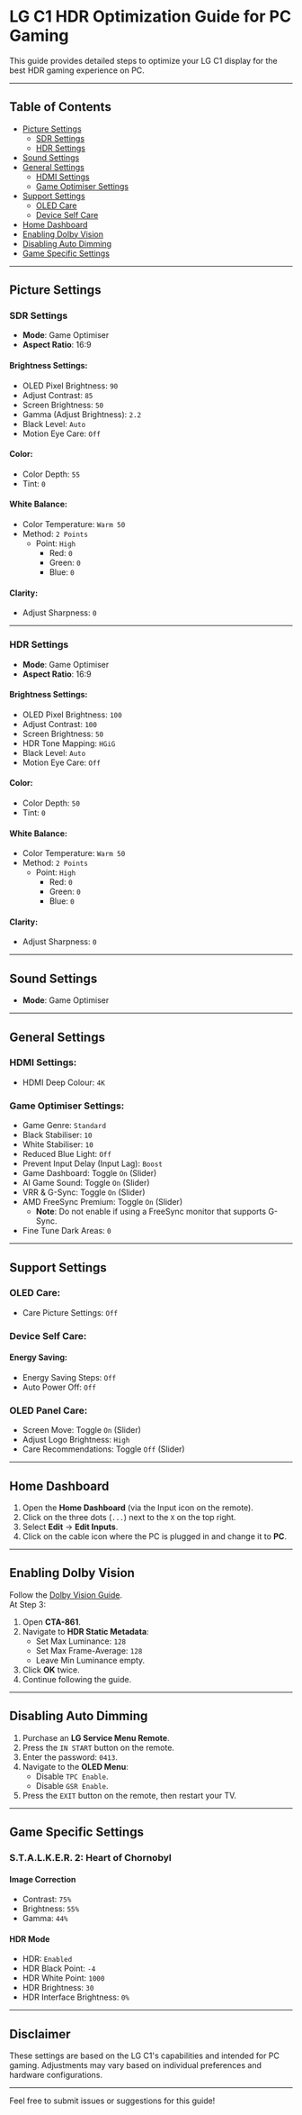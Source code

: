 # LG C1 HDR Optimization Guide for PC Gaming

This guide provides detailed steps to optimize your LG C1 display for the best HDR gaming experience on PC.

---

## Table of Contents
- [Picture Settings](#picture-settings)
  - [SDR Settings](#sdr-settings)
  - [HDR Settings](#hdr-settings)
- [Sound Settings](#sound-settings)
- [General Settings](#general-settings)
  - [HDMI Settings](#hdmi-settings)
  - [Game Optimiser Settings](#game-optimiser-settings)
- [Support Settings](#support-settings)
  - [OLED Care](#oled-care)
  - [Device Self Care](#device-self-care)
- [Home Dashboard](#home-dashboard)
- [Enabling Dolby Vision](#enabling-dolby-vision)
- [Disabling Auto Dimming](#disabling-auto-dimming)
- [Game Specific Settings](#game-specific-settings)

---

## Picture Settings

### SDR Settings
- **Mode**: Game Optimiser  
- **Aspect Ratio**: 16:9  

#### Brightness Settings:
- OLED Pixel Brightness: `90`  
- Adjust Contrast: `85`  
- Screen Brightness: `50`  
- Gamma (Adjust Brightness): `2.2`  
- Black Level: `Auto`  
- Motion Eye Care: `Off`  

#### Color:
- Color Depth: `55`  
- Tint: `0`  

#### White Balance:
- Color Temperature: `Warm 50`  
- Method: `2 Points`  
  - Point: `High`  
    - Red: `0`  
    - Green: `0`  
    - Blue: `0`  

#### Clarity:
- Adjust Sharpness: `0`  

---

### HDR Settings
- **Mode**: Game Optimiser  
- **Aspect Ratio**: 16:9  

#### Brightness Settings:
- OLED Pixel Brightness: `100`  
- Adjust Contrast: `100`  
- Screen Brightness: `50`  
- HDR Tone Mapping: `HGiG`  
- Black Level: `Auto`  
- Motion Eye Care: `Off`  

#### Color:
- Color Depth: `50`  
- Tint: `0`  

#### White Balance:
- Color Temperature: `Warm 50`  
- Method: `2 Points`  
  - Point: `High`  
    - Red: `0`  
    - Green: `0`  
    - Blue: `0`  

#### Clarity:
- Adjust Sharpness: `0`  

---

## Sound Settings
- **Mode**: Game Optimiser  

---

## General Settings

### HDMI Settings:
- HDMI Deep Colour: `4K`  

### Game Optimiser Settings:
- Game Genre: `Standard`  
- Black Stabiliser: `10`  
- White Stabiliser: `10`  
- Reduced Blue Light: `Off`  
- Prevent Input Delay (Input Lag): `Boost`  
- Game Dashboard: Toggle `On` (Slider)  
- AI Game Sound: Toggle `On` (Slider)  
- VRR & G-Sync: Toggle `On` (Slider)  
- AMD FreeSync Premium: Toggle `On` (Slider)  
  - **Note**: Do not enable if using a FreeSync monitor that supports G-Sync.  
- Fine Tune Dark Areas: `0`  

---

## Support Settings

### OLED Care:
- Care Picture Settings: `Off`  

### Device Self Care:
#### Energy Saving:
- Energy Saving Steps: `Off`  
- Auto Power Off: `Off`  

### OLED Panel Care:
- Screen Move: Toggle `On` (Slider)  
- Adjust Logo Brightness: `High`  
- Care Recommendations: Toggle `Off` (Slider)  

---

## Home Dashboard
1. Open the **Home Dashboard** (via the Input icon on the remote).  
2. Click on the three dots (`...`) next to the `X` on the top right.  
3. Select **Edit** → **Edit Inputs**.  
4. Click on the cable icon where the PC is plugged in and change it to **PC**.  

---

## Enabling Dolby Vision
Follow the [Dolby Vision Guide](https://github.com/balu100/dolby-vision-for-windows).  
At Step 3:
1. Open **CTA-861**.  
2. Navigate to **HDR Static Metadata**:  
   - Set Max Luminance: `128`  
   - Set Max Frame-Average: `128`  
   - Leave Min Luminance empty.  
3. Click **OK** twice.  
4. Continue following the guide.  

---

## Disabling Auto Dimming
1. Purchase an **LG Service Menu Remote**.  
2. Press the `IN START` button on the remote.  
3. Enter the password: `0413`.  
4. Navigate to the **OLED Menu**:  
   - Disable `TPC Enable`.  
   - Disable `GSR Enable`.  
5. Press the `EXIT` button on the remote, then restart your TV.  

---

## Game Specific Settings  

### S.T.A.L.K.E.R. 2: Heart of Chornobyl  

#### Image Correction  
- Contrast: `75%`  
- Brightness: `55%`  
- Gamma: `44%`  

#### HDR Mode  
- HDR: `Enabled`  
- HDR Black Point: `-4`  
- HDR White Point: `1000`  
- HDR Brightness: `30`  
- HDR Interface Brightness: `0%`  

---

## Disclaimer
These settings are based on the LG C1's capabilities and intended for PC gaming. Adjustments may vary based on individual preferences and hardware configurations.

---

Feel free to submit issues or suggestions for this guide!
